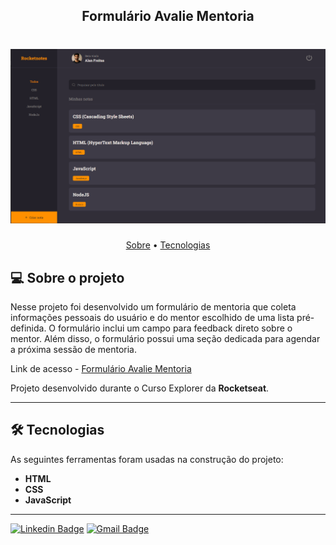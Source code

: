 <h2 align="center">Formulário Avalie Mentoria</h2>

<h1 align="center">
    <img width="600px" alt="FormularioAvalieMentoria" title="#FormularioAvalieMentoria" src="https://github.com/freitasbr01/rocketnotes-front/blob/main/src/assets/rocketnotes2.png" />
</h1>

<p align="center">
 <a href="#-sobre-o-projeto">Sobre</a> •
 <a href="#-tecnologias">Tecnologias</a> 
</p>

## 💻 Sobre o projeto

Nesse projeto foi desenvolvido um formulário de mentoria que coleta informações pessoais do usuário e do mentor escolhido de uma lista pré-definida. O formulário inclui um campo para feedback direto sobre o mentor. Além disso, o formulário possui uma seção dedicada para agendar a próxima sessão de mentoria.

Link de acesso - <a href="">Formulário Avalie Mentoria</a>

Projeto desenvolvido durante o Curso Explorer da **Rocketseat**.

---

## 🛠 Tecnologias

As seguintes ferramentas foram usadas na construção do projeto:


- **HTML**
- **CSS**
- **JavaScript**

---

[![Linkedin Badge](https://img.shields.io/badge/-Alan_Freitas-blue?style=flat-square&logo=Linkedin&logoColor=white&link=https://www.linkedin.com/in/alanfreitasbr01/)](https://www.linkedin.com/in/alanfreitasbr01/)
[![Gmail Badge](https://img.shields.io/badge/-freitasbr01@gmail.com-c14438?style=flat-square&logo=Gmail&logoColor=white&link=mailto:freitasbr01@gmail.com)](mailto:freitasbr01@gmail.com)
